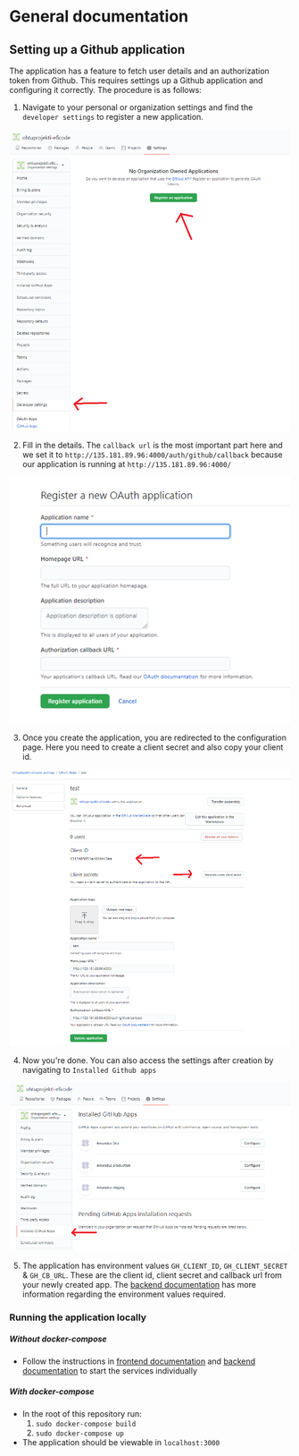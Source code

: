 # General documentation

## Setting up a Github application

The application has a feature to fetch user details and an authorization token from Github. This requires settings up a Github application and configuring it correctly. The procedure is as follows:

1. Navigate to your personal or organization settings and find the `developer settings` to register a new application.

![First step](./imgs/create_app.PNG)

2. Fill in the details. The `callback url` is the most important part here and we set it to `http://135.181.89.96:4000/auth/github/callback` because our application is running at `http://135.181.89.96:4000/`

![Registering the application](./imgs/register_app.PNG)

3. Once you create the application, you are redirected to the configuration page. Here you need to create a client secret and also copy your client id.

![Setting up details](./imgs/setup_details.PNG)

4. Now you're done. You can also access the settings after creation by navigating to `Installed Github apps`

![Configuration after creating](./imgs/configuration_after_creating.PNG)

5. The application has environment values `GH_CLIENT_ID`, `GH_CLIENT_SECRET` & `GH_CB_URL`. These are the client id, client secret and callback url from your newly created app. The [backend documentation](backend.md) has more information regarding the environment values required.

### Running the application locally

##### Without docker-compose

* Follow the instructions in [frontend documentation](frontend.md) and [backend documentation](backend.md) to start the services individually

##### With docker-compose

* In the root of this repository run:
  1. `sudo docker-compose build`
  2. `sudo docker-compose up`
* The application should be viewable in `localhost:3000`
